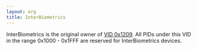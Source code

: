 ```yaml
---
layout: org
title: InterBiometrics
---
```

InterBiometrics is the original owner of [VID 0x1209](/1209/). All PIDs under this VID in the range 0x1000 - 0x1FFF are reserved for InterBiometrics devices.
